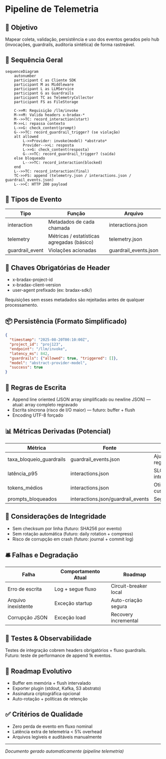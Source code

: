 # Pipeline de Telemetria

## 🎯 Objetivo
Mapear coleta, validação, persistência e uso dos eventos gerados pelo hub (invocações, guardrails, auditoria sintética) de forma rastreável.

## 🔁 Sequência Geral
```mermaid
sequenceDiagram
    autonumber
    participant C as Cliente SDK
    participant M as Middleware
    participant L as LLMService
    participant G as Guardrails
    participant TC as TelemetryCollector
    participant FS as FileStorage

    C->>M: Requisição /llm/invoke
    M->>M: Valida headers x-bradax-*
    M-->>TC: record_interaction(start)
    M->>L: repassa contexto
    L->>G: check_content(prompt)
    G-->>TC: record_guardrail_trigger? (se violação)
    alt allowed
        L->>Provider: invoke(model) *abstrato*
        Provider-->>L: resposta
        L->>G: check_content(resposta)
        G-->>TC: record_guardrail_trigger? (saída)
    else bloqueado
        L-->>TC: record_interaction(blocked)
    end
    L-->>TC: record_interaction(final)
    TC->>FS: append (telemetry.json / interactions.json / guardrail_events.json)
    L-->>C: HTTP 200 payload
```

## 🧩 Tipos de Evento
| Tipo | Função | Arquivo |
|------|--------|---------|
| interaction | Metadados de cada chamada | interactions.json |
| telemetry | Métricas / estatísticas agregadas (básico) | telemetry.json |
| guardrail_event | Violações acionadas | guardrail_events.json |

## 🧷 Chaves Obrigatórias de Header
- x-bradax-project-id
- x-bradax-client-version
- user-agent prefixado (ex: bradax-sdk/)

Requisições sem esses metadados são rejeitadas antes de qualquer processamento.

## 📦 Persistência (Formato Simplificado)
```json
{
  "timestamp": "2025-08-20T00:10:00Z",
  "project_id": "proj123",
  "endpoint": "/llm/invoke",
  "latency_ms": 842,
  "guardrails": {"allowed": true, "triggered": []},
  "model": "abstract-provider-model",
  "success": true
}
```

## 🧮 Regras de Escrita
- Append line oriented (JSON array simplificado ou newline JSON) — atual: array completo regravado
- Escrita síncrona (risco de I/O maior) — futuro: buffer + flush
- Encoding UTF-8 forçado

## 📊 Métricas Derivadas (Potencial)
| Métrica | Fonte | Uso |
|---------|-------|-----|
| taxa_bloqueio_guardrails | guardrail_events.json | Ajustar regras |
| latência_p95 | interactions.json | SLO interno |
| tokens_médios | interactions.json | Otimização custo |
| prompts_bloqueados | interactions.json/guardrail_events | Segurança |

## 🔐 Considerações de Integridade
- Sem checksum por linha (futuro: SHA256 por evento)
- Sem rotação automática (futuro: daily rotation + compress)
- Risco de corrupção em crash (futuro: journal + commit log)

## 🛎️ Falhas e Degradação
| Falha | Comportamento Atual | Roadmap |
|-------|---------------------|---------|
| Erro de escrita | Log + segue fluxo | Circuit-breaker local |
| Arquivo inexistente | Exceção startup | Auto-criação segura |
| Corrupção JSON | Exceção load | Recovery incremental |

## 🧪 Testes & Observabilidade
Testes de integração cobrem headers obrigatórios + fluxo guardrails.
Futuro: teste de performance de append 1k eventos.

## 🧭 Roadmap Evolutivo
- Buffer em memória + flush intervalado
- Exporter plugin (stdout, Kafka, S3 abstrato)
- Assinatura criptográfica opcional
- Auto-rotação + políticas de retenção

## ✅ Critérios de Qualidade
- Zero perda de evento em fluxo nominal
- Latência extra de telemetria < 5% overhead
- Arquivos legíveis e auditáveis manualmente

---
*Documento gerado automaticamente (pipeline telemetria)*

